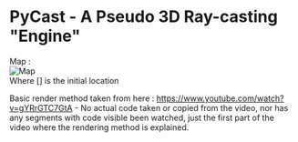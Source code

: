 # PyCast - A Pseudo 3D Ray-casting "Engine"

Map :    
![Map](https://i.imgur.com/wzdNiEX.png)    
Where [] is the initial location
    
Basic render method taken from here : https://www.youtube.com/watch?v=gYRrGTC7GtA - No actual code taken or copied from the video, nor has any segments with code visible been watched, just the first part of the video where the rendering method is explained.
